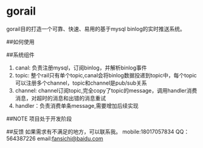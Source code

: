 # gorail
gorail目的打造一个可靠、快速、易用的基于mysql binlog的实时推送系统。


##如何使用


##系统组件
1. canal:   负责注册mysql，订阅binlog，并解析binlog事件
2. topic:   整个rail只有单个topic,canal会将binlog数据投递到topic中，每个topic可以注册多个channel，topic和channel是pub/sub关系
3. channel: channel订阅topic,完全copy了topic的message，调用handler消费消息，对超时的消息和出错的消息重试
4. handler：负责消费单条message,需要增加后续实现

##NOTE
项目处于开发阶段

##反馈
如果需求有不满足的地方，可以联系我。
mobile:18017057834
QQ：564387226
email:fansichi@baidu.com



